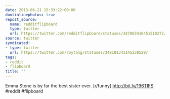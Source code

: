 ```yaml
---
date: 2013-06-21 15:33:22+00:00
dontinlinephotos: true
repost_source:
  name: redditflipboard
  type: twitter
  url: https://twitter.com/redditflipboard/statuses/347803416451510272/
source: twitter
syndicated:
- type: twitter
  url: https://twitter.com/roytang/statuses/348101343145238529/
tags:
- reddit
- flipboard
title: ''
---
```


Emma Stone is by far the best sister ever. [r/funny] http://bit.ly/196TIFS #reddit #flipboard